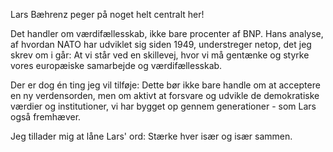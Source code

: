 Lars Bæhrenz peger på noget helt centralt her!

Det handler om værdifællesskab, ikke bare procenter af BNP. Hans analyse, af hvordan NATO har udviklet sig siden 1949, understreger netop, det jeg skrev om i går: At vi står ved en skillevej, hvor vi må gentænke og styrke vores europæiske samarbejde og værdifællesskab.

Der er dog én ting jeg vil tilføje: Dette bør ikke bare handle om at acceptere en ny verdensorden, men om aktivt at forsvare og udvikle de demokratiske værdier og institutioner, vi har bygget op gennem generationer - som Lars også fremhæver.

Jeg tillader mig at låne Lars' ord: Stærke hver især og især sammen.